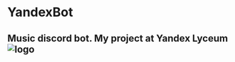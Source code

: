 # YandexBot
## Music discord bot. My project at Yandex Lyceum ![logo](https://github.com/flexyw1be/YandexBot/blob/master/data/yandex_logo.png)

